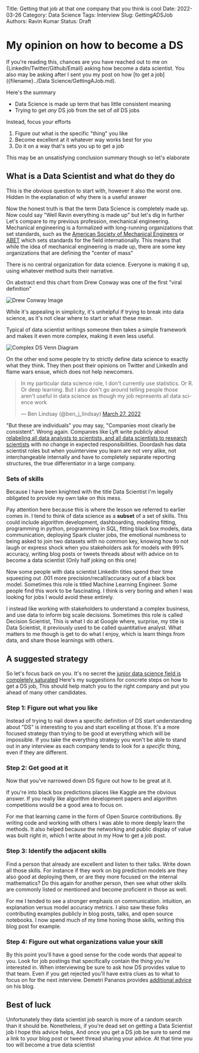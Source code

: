 Title: Getting that job at that one company that you think is cool
Date: 2022-03-26
Category: Data Science
Tags: Interview
Slug: GettingADSJob
Authors: Ravin Kumar
Status: Draft
# My opinion on how to become a DS

If you're reading this, chances are you have reached out to me on {LinkedIn/Twitter/Github/Email} asking how become a data scientist. 
You also may be asking after I sent you my post on how [to get a job]({filename}../Data Science/GettingAJob.md).

Here's the summary 

* Data Science is made up term that has little consistent meaning
* Trying to get *any* DS job from the set of *all* DS jobs

Instead, focus your efforts

1. Figure out what is the specific "thing" you like
2. Become excellent at it whatever way works best for you
3. Do it on a way that's sets you up to get a job

This may be an unsatisfying conclusion summary though so let's elaborate

## What is a Data Scientist and what do they do
This is the obvious question to start with, however it also the worst one. 
Hidden in the explanation of why there is a useful answer

Now the honest truth is that the term Data Science is completely made up.
Now could say "Well Ravin everything is made up"  but let's dig in further
Let's compare to my previous profession, mechanical engineering.
Mechanical engineering is a formalized  with long-running organizations that set standards,
such as the [American Society of Mechanical Engineers](https://en.wikipedia.org/wiki/American_Society_of_Mechanical_Engineers)
or [ABET](https://en.wikipedia.org/wiki/ABET) which sets standards for the field internationally.
This means that while the idea of mechanical engineering is made up,
there are some key organizations that are defining the "center of mass"

There is no central organization for data science. 
Everyone is making it up, using whatever method suits their narrative.

On abstract end this chart from Drew Conway was one of the first "viral definition"

![Drew Conway Image](https://images.squarespace-cdn.com/content/v1/5150aec6e4b0e340ec52710a/1364352051365-HZAS3CLBF7ABLE3F5OBY/Data_Science_VD.png)

While it's appealing in simplicity, it's unhelpful if trying to break into data science,
as it's not clear where to start or what these mean.

Typical of data scientist writings someone then takes a simple framework and makes it even more complex,
making it even less useful.

![Complex DS Venn Diagram](http://georgejmount.com/wp-content/uploads/2016/04/1d115e30-ae3b-42a5-b86f-00b97797b787-original.jpeg)

On the other end some people try to strictly define data science to exactly what they think.
They then post their opinions on Twitter and LinkedIn and flame wars ensue, which does not help newcomers.

<blockquote class="twitter-tweet"><p lang="en" dir="ltr">In my particular data science role, I don&#39;t currently use statistics. Or R. Or deep learning. But I also don&#39;t go around telling people those aren&#39;t useful in data science as though my job represents all data science work</p>&mdash; Ben Lindsay (@ben_j_lindsay) <a href="https://twitter.com/ben_j_lindsay/status/1508067296115191809?ref_src=twsrc%5Etfw">March 27, 2022</a></blockquote> <script async src="https://platform.twitter.com/widgets.js" charset="utf-8"></script> 

"But these are individuals" you may say, "Companies most clearly be consistent". Wrong again.
Companies like Lyft write publicly about [relabeling all data analysts to scientists, and all data scientists to research scientists](https://medium.com/@chamandy/whats-in-a-name-ce42f419d16c) with no change in expected responsibilities. Doordash has data scientist roles but when youinterview you learn are not very alike, not interchangeable internally and have to completely separate reporting structures, the true differentiator in a large company.

### Sets of skills
Because I have been knighted with the title Data Scientist
I'm legally obligated to provide my own take on this mess.

Pay attention here because this is where the lesson we referred to
earlier comes in.
I tend to think of data science as a **subset** of a set of skills.
This could include algorithm development, dashboarding, modeling fitting,
programming in python,
programming in SQL, fitting black box models, 
data communication, deploying Spark cluster jobs, the emotional
numbness to being asked to join two datasets with no common key,
knowing how to not laugh or express shock when you stakeholders
ask for models with 99% accuracy,
writing blog posts or tweets threads about with advice on to become a data scientist
(Only half joking on this one)

Now some people with data scientist LinkedIn titles spend their time squeezing out .001 more precision/recall/accuracy out of a black box model.
Sometimes this role is titled Machine Learning Engineer. 
Some people find this work to be fascinating.
I think is very boring and when I was looking for jobs I would avoid these entirely.

I instead like working with stakeholders to understand a complex business,
and use data to inform big scale decisions.
Sometimes this role is called Decision Scientist, 
This is what I do at Google where, surprise, my title is Data Scientist,
it previously used to be called quantitative analyst.
What matters to me though is get to do what I enjoy,
which is learn things from data, and share those learnings
with others.


## A suggested strategy
So let's focus back on you.
It's no secret the
[junior data science field is completely saturated](https://vickiboykis.com/2019/02/13/data-science-is-different-now/)
Here's my suggestions for concrete steps on how to get a DS job,
This should help match you to the right company and 
put you ahead of many other candidates.

### Step 1: Figure out what you like
Instead of trying to nail down a specific definition of DS
start understanding about "DS" is interesting to you
and start excelling at those. 
It's a more focused strategy than trying to be good at everything
which will be impossible. 
If you take the everything strategy you won't be able to 
stand out in any interview as each company tends to look for a 
*specific* thing, even if they are different.

### Step 2: Get good at it
Now that you've narrowed down DS figure out how to be great at it.

If you're into black box predictions places like Kaggle are the obvious answer.
If you really like algorithm development papers and algorithm
competitions would be a good area to focus on.

For me that learning came in the form of Open Source contributions. 
By writing code and working with others I was able to more deeply learn the methods.
It also helped because the networking and public display
of value was built right in,
which I write about in my How to get a job post.

### Step 3: Identify the adjacent skills
Find a person that already are excellent and listen to their talks.
Write down all those skills. 
For instance if they work on big prediction models are they also good at 
deploying them, or are they more focused on the internal mathematics?
Do this again for another person,
then see what other skills are commonly listed or mentioned and become proficient in those as well.

For me I tended to see a stronger emphasis on communication. intuition,
an explanation versus model accuracy metrics.
I also saw these folks contributing examples publicly in blog posts,
talks, and open source notebooks.
I now spend much of my time honing those skills, 
writing this blog post for example.

### Step 4: Figure out what organizations value your skill
By this point you'll have a good sense for the code words that appeal to you.
Look for job postings that specifically contain the thing you're interested in.
When interviewing be sure to ask how DS provides value to that team.
Even if you get rejected you'll have extra clues as to what to
focus on for the next interview.
Demetri Pananos provides [additional advice](https://dpananos.github.io/posts/2022/01/blog-post-36/) on his blog.

## Best of luck
Unfortunately they data scientist job search is more of a random search than it should be. 
Nonetheless, if you're dead set on getting a Data Scientist job I hope this advice helps, 
And once you get a DS job be sure to send me a link to your blog post or
tweet thread sharing your advice. 
At that time you too will become a true data scientist